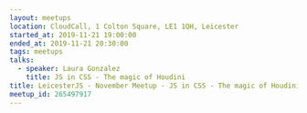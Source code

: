 ```yaml
---
layout: meetups
location: CloudCall, 1 Colton Square, LE1 1QH, Leicester
started_at: 2019-11-21 19:00:00
ended_at: 2019-11-21 20:30:00
tags: meetups
talks:
  - speaker: Laura Gonzalez
    title: JS in CSS - The magic of Houdini
title: LeicesterJS - November Meetup - JS in CSS - The magic of Houdini
meetup_id: 265497917
---
```

